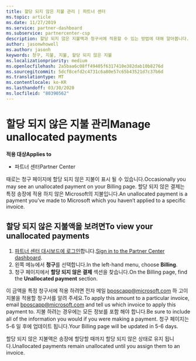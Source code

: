 ```yaml
---
title: 할당 되지 않은 지불 관리 | 파트너 센터
ms.topic: article
ms.date: 11/27/2019
ms.service: partner-dashboard
ms.subservice: partnercenter-csp
description: 할당 되지 않은 지불액과 청구서에 적용할 수 있는 방법에 대해 알아봅니다.
author: jasonwhowell
ms.author: jasonh
keywords: 청구, 지불, 지불, 할당 되지 않은 지불
ms.localizationpriority: medium
ms.openlocfilehash: 2a5baa6c08ff49405f6317410e382dab10b8276d
ms.sourcegitcommit: 5dcf8cefd2c4731c6a80e57c65b43521d7c37b6d
ms.translationtype: MT
ms.contentlocale: ko-KR
ms.lasthandoff: 03/30/2020
ms.locfileid: "80390562"
---
```

# <a name="manage-unallocated-payments"></a><span data-ttu-id="55474-104">할당 되지 않은 지불 관리</span><span class="sxs-lookup"><span data-stu-id="55474-104">Manage unallocated payments</span></span>

<span data-ttu-id="55474-105">**적용 대상**</span><span class="sxs-lookup"><span data-stu-id="55474-105">**Applies to**</span></span>

- <span data-ttu-id="55474-106">파트너 센터</span><span class="sxs-lookup"><span data-stu-id="55474-106">Partner Center</span></span>

<span data-ttu-id="55474-107">때로는 청구 페이지에 할당 되지 않은 지불이 표시 될 수 있습니다.</span><span class="sxs-lookup"><span data-stu-id="55474-107">Occasionally you may see an unallocated payment on your Billing page.</span></span> <span data-ttu-id="55474-108">할당 되지 않은 결제는 특정 송장에 적용 하지 않은 Microsoft의 지불입니다.</span><span class="sxs-lookup"><span data-stu-id="55474-108">An unallocated payment is a payment you’ve made to Microsoft which you haven’t applied to a specific invoice.</span></span>

## <a name="to-view-your-unallocated-payments"></a><span data-ttu-id="55474-109">할당 되지 않은 지불액을 보려면</span><span class="sxs-lookup"><span data-stu-id="55474-109">To view your unallocated payments</span></span>

1.  <span data-ttu-id="55474-110">[파트너 센터 대시보드에 로그인](https://partner.microsoft.com/en-us/dashboard/home)합니다.</span><span class="sxs-lookup"><span data-stu-id="55474-110">[Sign in to the Partner Center dashboard](https://partner.microsoft.com/en-us/dashboard/home).</span></span>
2.  <span data-ttu-id="55474-111">왼쪽 메뉴에서 **청구**를 선택합니다.</span><span class="sxs-lookup"><span data-stu-id="55474-111">In the left-hand menu, choose **Billing**.</span></span>
3.  <span data-ttu-id="55474-112">청구 페이지에서 **할당 되지 않은 결제** 섹션을 찾습니다.</span><span class="sxs-lookup"><span data-stu-id="55474-112">On the Billing page, find the **Unallocated payment** section.</span></span> 

<span data-ttu-id="55474-113">이 금액을 특정 청구서에 적용 하려면 전자 메일 bposcapp@microsoft.com 하 고이 지불을 적용할 청구서를 알려 주세요.</span><span class="sxs-lookup"><span data-stu-id="55474-113">To apply this amount to a particular invoice, email bposcapp@microsoft.com and tell us which invoice to apply this payment to.</span></span> <span data-ttu-id="55474-114">지불 하려는 경우에는 모든 정보를 포함 해야 합니다.</span><span class="sxs-lookup"><span data-stu-id="55474-114">Be sure to include all of the information you would if you were making a payment.</span></span> <span data-ttu-id="55474-115">청구 페이지는 5-6 일 후에 업데이트 됩니다.</span><span class="sxs-lookup"><span data-stu-id="55474-115">Your Billing page will be updated in 5-6 days.</span></span> 

<span data-ttu-id="55474-116">할당 되지 않은 지불액은 송장에 할당할 때까지 할당 되지 않은 상태로 유지 됩니다.</span><span class="sxs-lookup"><span data-stu-id="55474-116">Unallocated payments remain unallocated until you assign them to an invoice.</span></span> 
